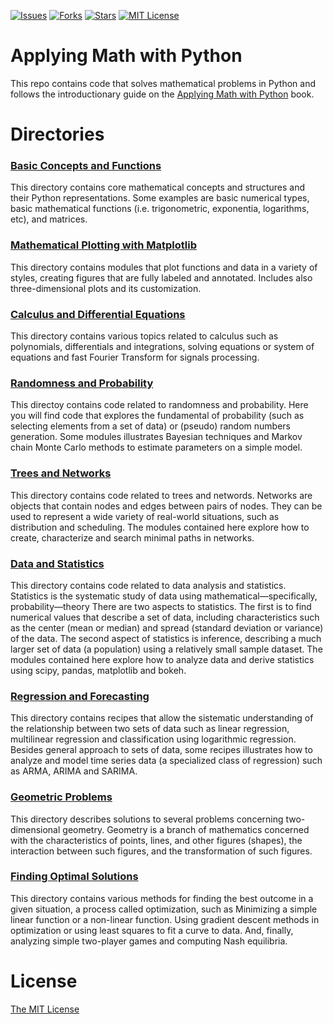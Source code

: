 [![Issues](https://img.shields.io/github/issues/jeantardelli/math-with-python)](https://github.com/jeantardelli/math-with-python/issues)
[![Forks](https://img.shields.io/github/forks/jeantardelli/math-with-python)]()
[![Stars](https://img.shields.io/github/stars/jeantardelli/math-with-python)]()
[![MIT License](https://img.shields.io/github/license/jeantardelli/math-with-python)](LICENSE)

Applying Math with Python
=========================
This repo contains code that solves mathematical problems in Python and follows the introductionary guide on the [Applying Math with Python](https://github.com/PacktPublishing/Applying-Math-with-Python) book.

Directories
===========

### [Basic Concepts and Functions](basic-concepts-and-functions)

This directory contains core mathematical concepts and structures and their Python representations. Some examples are basic numerical types, basic mathematical functions (i.e. trigonometric, exponentia, logarithms, etc), and matrices.

### [Mathematical Plotting with Matplotlib](mathematical-plotting-matplotlib)

This directory contains modules that plot functions and data in a variety of styles, creating figures that are fully labeled and annotated. Includes also three-dimensional plots and its customization.

### [Calculus and Differential Equations](calculus-and-differential-equations)

This directory contains various topics related to calculus such as polynomials, differentials and integrations, solving equations or system of equations and fast Fourier Transform for signals processing.

### [Randomness and Probability](randomness-and-probability)

This directoy contains code related to randomness and probability. Here you will find code that explores the fundamental of probability (such as selecting elements from a set of data) or (pseudo) random numbers generation. Some modules illustrates Bayesian techniques and Markov chain Monte Carlo methods to estimate parameters on a simple model.

### [Trees and Networks](trees-and-networks)

This directory contains code related to trees and networds. Networks are objects that contain nodes and edges between pairs of nodes. They can be used to represent a wide variety of real-world situations, such as distribution and scheduling. The modules contained here explore how to create, characterize and search minimal paths in networks.

### [Data and Statistics](data-and-statistics)

This directory contains code related to data analysis and statistics. Statistics is the systematic study of data using mathematical—specifically, probability—theory There are two aspects to statistics. The first is to find numerical values that describe a set of data, including characteristics such as the center (mean or median) and spread (standard deviation or variance) of the data. The second aspect of statistics is inference, describing a much larger set of data (a population) using a relatively small sample dataset. The modules contained here explore how to analyze data and derive statistics using scipy, pandas, matplotlib and bokeh.

### [Regression and Forecasting](regression-and-forecasting)
This directory contains recipes that allow the sistematic understanding of the relationship between two sets of data such as linear regression, multilinear regression and classification using logarithmic regression. Besides general approach to sets of data, some recipes illustrates how to analyze and model time series data (a specialized class of regression) such as ARMA, ARIMA and SARIMA.

### [Geometric Problems](geometric-problems)
This directory describes solutions to several problems concerning two-dimensional geometry. Geometry is a branch of mathematics concerned with the characteristics of points, lines, and other figures (shapes), the interaction between such figures, and the transformation of such figures.

### [Finding Optimal Solutions](finding-optimal-solutions)
This directory contains various methods for finding the best outcome in a given situation, a process called optimization, such as Minimizing a simple linear function or a non-linear function. Using gradient descent methods in optimization or using least squares to fit a curve to data. And, finally, analyzing simple two-player games and computing Nash equilibria.

License
=======
[The MIT License](LICENSE)
